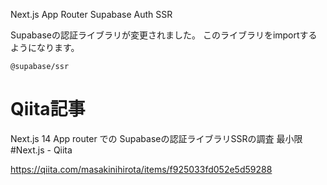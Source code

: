Next.js App Router
Supabase Auth SSR

Supabaseの認証ライブラリが変更されました。
このライブラリをimportするようになります。

`@supabase/ssr`



# Qiita記事

Next.js 14 App router での Supabaseの認証ライブラリSSRの調査 最小限 #Next.js - Qiita

https://qiita.com/masakinihirota/items/f925033fd052e5d59288


